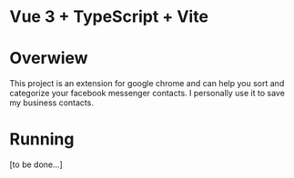# Vue 3 + TypeScript + Vite

# Overwiew
This project is an extension for google chrome and can help you sort and categorize your facebook messenger contacts. I personally use it to save my business contacts.

# Running
[to be done...]


